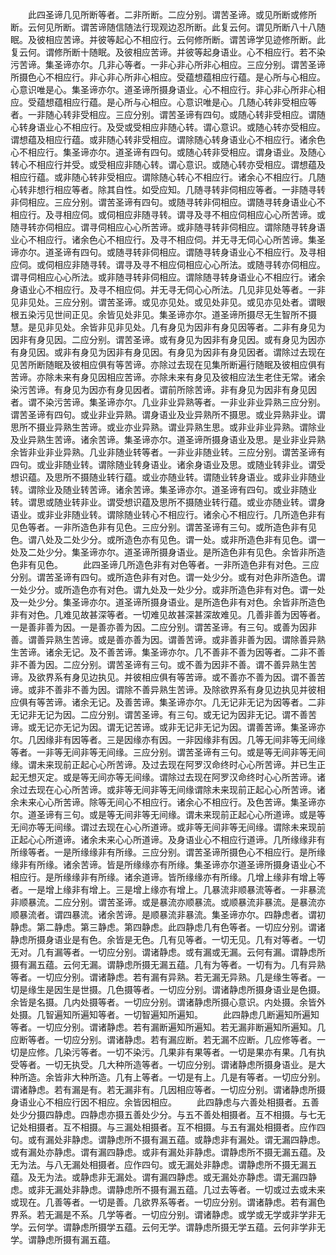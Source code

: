 <!-- { "loadSidebar": true } -->
　　此四圣谛几见所断等者。二非所断。二应分别。谓苦圣谛。或见所断或修所断。云何见所断。谓苦谛随信随法行现观边忍所断。此复云何。谓见所断八十八随眠。及彼相应苦谛。并彼等起心不相应行。云何修所断。谓苦谛学见迹修所断。此复云何。谓修所断十随眠。及彼相应苦谛。并彼等起身语业。心不相应行。若不染污苦谛。集圣谛亦尔。几非心等者。一非心非心所非心相应。三应分别。谓苦圣谛所摄色心不相应行。非心非心所非心相应。受蕴想蕴相应行蕴。是心所与心相应。心意识唯是心。集圣谛亦尔。道圣谛所摄身语业。心不相应行。非心非心所非心相应。受蕴想蕴相应行蕴。是心所与心相应。心意识唯是心。几随心转非受相应等者。一非随心转非受相应。三应分别。谓苦圣谛有四句。或随心转非受相应。谓随心转身语业心不相应行。及受或受相应非随心转。谓心意识。或随心转亦受相应。谓想蕴及相应行蕴。或非随心转非受相应。谓除随心转身语业心不相应行。诸余色心不相应行。集圣谛亦尔。道圣谛有四句。或随心转非受相应。谓身语业。及随心转心不相应行并受。或受相应非随心转。谓心意识。或随心转亦受相应。谓想蕴及相应行蕴。或非随心转非受相应。谓除随心转心不相应行。诸余心不相应行。几随心转非想行相应等者。除其自性。如受应知。几随寻转非伺相应等者。一非随寻转非伺相应。三应分别。谓苦圣谛有四句。或随寻转非伺相应。谓随寻转身语业心不相应行。及寻相应伺。或伺相应非随寻转。谓寻及寻不相应伺相应心心所苦谛。或随寻转亦伺相应。谓寻伺相应心心所苦谛。或非随寻转非伺相应。谓除随寻转身语业心不相应行。诸余色心不相应行。及寻不相应伺。并无寻无伺心心所苦谛。集圣谛亦尔。道圣谛有四句。或随寻转非伺相应。谓随寻转身语业心不相应行。及寻相应伺。或伺相应非随寻转。谓寻及寻不相应伺相应心心所法。或随寻转亦伺相应。谓寻伺相应心心所法。或非随寻转非伺相应。谓除随寻转身语业心不相应行。诸余身语业心不相应行。及寻不相应伺。并无寻无伺心心所法。几见非见处等者。一非见非见处。三应分别。谓苦圣谛。或见亦见处。或见处非见。或见亦见处者。谓眼根五染污见世间正见。余皆见处非见。集圣谛亦尔。道圣谛所摄尽无生智所不摄慧。是见非见处。余皆非见非见处。几有身见为因非有身见因等者。二非有身见为因非有身见因。二应分别。谓苦圣谛。或有身见为因非有身见因。或有身见为因亦有身见因。或非有身见为因非有身见因。有身见为因非有身见因者。谓除过去现在见苦所断随眠及彼相应俱有等苦谛。亦除过去现在见集所断遍行随眠及彼相应俱有苦谛。亦除未来有身见因相应苦谛。亦除未来有身见及彼相应法生老住无常。诸余染污苦谛。有身见为因亦有身见因者。谓前所除苦谛。非有身见为因非有身见因者。谓不染污苦谛。集圣谛亦尔。几业非业异熟等者。一非业非业异熟三应分别。谓苦圣谛有四句。或业非业异熟。谓身语业及业异熟所不摄思。或业异熟非业。谓思所不摄业异熟生苦谛。或业亦业异熟。谓业异熟生思。或非业非业异熟。谓除业及业异熟生苦谛。诸余苦谛。集圣谛亦尔。道圣谛所摄身语业及思。是业非业异熟余皆非业非业异熟。几业非随业转等者。一非业非随业转。三应分别。谓苦圣谛有四句。或业非随业转。谓除随业转身语业。诸余身语业及思。或随业转非业。谓受想识蕴。及思所不摄随业转行蕴。或业亦随业转。谓随业转身语业。或非业非随业转。谓除业及随业转苦谛。诸余苦谛。集圣谛亦尔。道圣谛有四句。或业非随业转。谓思或随业转非业。谓受想识蕴及思所不摄随业转行蕴。或业亦随业转。谓身语业。或非业非随业转。谓除随业转心不相应行。诸余心不相应行。几所造色非有见色等者。一非所造色非有见色。三应分别。谓苦圣谛有三句。或所造色非有见色。谓八处及二处少分。或所造色亦有见色。谓一处。或非所造色非有见色。谓一处及二处少分。集圣谛亦尔。道圣谛所摄身语业。是所造色非有见色。余皆非所造色非有见色。
　　此四圣谛几所造色非有对色等者。一非所造色非有对色。三应分别。谓苦圣谛有四句。或所造色非有对色。谓一处少分。或有对色非所造色。谓一处少分。或所造色亦有对色。谓九处及一处少分。或非所造色非有对色。谓一处及一处少分。集圣谛亦尔。道圣谛所摄身语业。是所造色非有对色。余皆非所造色非有对色。几难见故甚深等者。一切难见故甚深甚深故难见。几善非善为因等者。一是善非善为因。一是善亦善为因。二应分别。谓苦圣谛。有三句。或善为因非善。谓善异熟生苦谛。或是善亦善为因。谓善苦谛。或非善非善为因。谓除善异熟生苦谛。诸余无记。及不善苦谛。集圣谛亦尔。几不善非不善为因等者。二非不善非不善为因。二应分别。谓苦圣谛有三句。或不善为因非不善。谓不善异熟生苦谛。及欲界系有身见边执见。并彼相应俱有等苦谛。或不善亦不善为因。谓不善苦谛。或非不善非不善为因。谓除不善异熟生苦谛。及除欲界系有身见边执见并彼相应俱有等苦谛。诸余无记。及善苦谛。集圣谛亦尔。几无记非无记为因等者。二非无记非无记为因。二应分别。谓苦圣谛。有三句。或无记为因非无记。谓不善苦谛。或无记亦无记为因。谓无记苦谛。或非无记非无记为因。谓善苦谛。集圣谛亦尔。几因缘非有因等者。三是因缘亦有因。一非因缘非有因。几等无间非等无间缘等者。一非等无间非等无间缘。三应分别。谓苦圣谛有三句。或是等无间非等无间缘。谓未来现前正起心心所苦谛。及过去现在阿罗汉命终时心心所苦谛。并已生正起无想灭定。或是等无间亦等无间缘。谓除过去现在阿罗汉命终时心心所苦谛。诸余过去现在心心所苦谛。或非等无间非等无间缘谓除未来现前正起心心所苦谛。诸余未来心心所苦谛。除等无间心不相应行。诸余心不相应行。及色苦谛。集圣谛亦尔。道圣谛有三句。或是等无间非等无间缘。谓未来现前正起心心所道谛。或是等无间亦等无间缘。谓过去现在心心所道谛。或非等无间非等无间缘。谓除未来现前正起心心所道谛。诸余未来心心所道谛。及身语业心不相应行道谛。几所缘缘非有所缘等者。一是所缘缘非有所缘。三应分别。谓苦圣谛所摄色心不相应行。是所缘缘非有所缘。诸余苦谛。皆是所缘缘亦有所缘。集圣谛亦尔道圣谛所摄身语业心不相应行。是所缘缘非有所缘。诸余道谛。皆所缘缘亦有所缘。几增上缘非有增上等者。一是增上缘非有增上。三是增上缘亦有增上。几暴流非顺暴流等者。一非暴流非顺暴流。二应分别。谓苦圣谛。或是暴流亦顺暴流。或顺暴流非暴流。是暴流亦顺暴流者。谓四暴流。诸余苦谛。是顺暴流非暴流。集圣谛亦尔。四静虑者。谓初静虑。第二静虑。第三静虑。第四静虑。此四静虑几有色等者。一切应分别。谓诸静虑所摄身语业是有色。余皆是无色。几有见等者。一切无见。几有对等者。一切无对。几有漏等者。一切应分别。谓诸静虑。或有漏或无漏。云何有漏。谓静虑所摄有漏五蕴。云何无漏。谓静虑所摄无漏五蕴。几有为等者。一切有为。几有异熟等者。一切应分别。谓诸静虑。若有漏有异熟。若无漏无异熟。几是缘生等者。一切是缘生是因生是世摄。几色摄等者。一切应分别。谓诸静虑所摄身语业是色摄。余皆是名摄。几内处摄等者。一切应分别。谓诸静虑所摄心意识。内处摄。余皆外处摄。几智遍知所遍知等者。一切智遍知所遍知。
　　此四静虑几断遍知所遍知等者。一切应分别。谓诸静虑。若有漏断遍知所遍知。若无漏非断遍知所遍知。几应断等者。一切应分别。谓诸静虑。若有漏应断。若无漏不应断。几应修等者。一切是应修。几染污等者。一切不染污。几果非有果等者。一切是果亦有果。几有执受等者。一切无执受。几大种所造等者。一切应分别。谓诸静虑所摄身语业。是大种所造。余皆非大种所造。几有上等者。一切是有上。几是有等者。一切应分别。谓诸静虑。若有漏是有。若无漏非有。几因相应等者。一切应分别。谓诸静虑所摄身语业心不相应行因不相应。余皆因相应。
　　此四静虑与六善处相摄者。五善处少分摄四静虑。四静虑亦摄五善处少分。与五不善处相摄者。互不相摄。与七无记处相摄者。互不相摄。与三漏处相摄者。互不相摄。与五有漏处相摄者。应作四句。或有漏处非静虑。谓静虑所不摄有漏五蕴。或静虑非有漏处。谓无漏四静虑。或有漏处亦静虑。谓有漏四静虑。或非有漏处非静虑。谓静虑所不摄无漏五蕴。及无为法。与八无漏处相摄者。应作四句。或无漏处非静虑。谓静虑所不摄无漏五蕴。及无为法。或静虑非无漏处。谓有漏四静虑。或无漏处亦静虑。谓无漏四静虑。或非无漏处非静虑。谓静虑所不摄有漏五蕴。几过去等者。一切或过去或未来或现在。几善等者。一切是善。几欲界系等者。一切应分别。谓诸静虑。若有漏色界系。若无漏是不系。几学等者。一切应分别。谓诸静虑。或学或无学或非学非无学。云何学。谓静虑所摄学五蕴。云何无学。谓静虑所摄无学五蕴。云何非学非无学。谓静虑所摄有漏五蕴。
